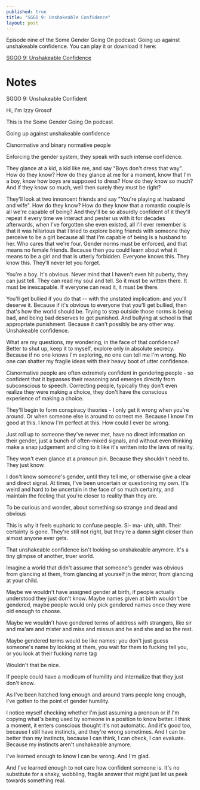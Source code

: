 ```yaml
---
published: true
title: "SGGO 9: Unshakeable Confidence"
layout: post
---
```


Episode nine of the Some Gender Going On podcast:
Going up against unshakeable confidence.
You can play it or download it here:

[SGGO 9: Unshakeable Confidence](/assets/podcast/sggo-9-unshakeable.mp3)

# Notes

SGGO 9: Unshakeable Confident

Hi, I'm Izzy Grosof

This is the Some Gender Going On podcast

Going up against unshakeable confidence

Cisnormative and binary normative people

Enforcing the gender system, they speak with such intense confidence.

They glance at a kid, a kid like me, and say "Boys don't dress that way". How do they know? How do they glance at me for a moment, know that I'm a boy, know how boys are supposed to dress? How do they know so much? And if they know so much, well then surely they must be right?

They'll look at two innoncent friends and say "You're playing at husband and wife". How do they know? How do they know that a romantic couple is all we're capable of being? And they'll be so absurdly confident of it they'll repeat it every time we interact and pester us with it for decades afterwards, when I've forgotten she even existed, all I'll ever remember is that it was hillarious that I tried to explore being friends with someone they perceive to be a girl because all that I'm capable of being is a husband to her. Who cares that we're four. Gender norms must be enforced, and that means no female friends. Because then you could learn about what it means to be a girl and that is utterly forbidden. Everyone knows this. They know this. They'll never let you forget.

You're a boy. It's obvious. Never mind that I haven't even hit puberty, they can just tell. They can read my soul and tell. So it must be written there. It must be inescapable. If everyone can read it, it must be there.

You'll get bullied if you do that -- with the unstated implication: and you'll deserve it. Because if it's obvious to everyone that you'll get bullied, then that's how the world should be. Trying to step outside those norms is being bad, and being bad deserves to get punished. And bullying at school is that appropriate punishment. Because it can't possibly be any other way. Unshakeable confidence.

What are my questions, my wondering, in the face of that confidence? Better to shut up, keep it to myself, explore only in absolute secrecy. Because if no one knows I'm exploring, no one can tell me I'm wrong. No one can shatter my fragile ideas with their heavy boot of utter confidence.

Cisnormative people are often extremely confident in gendering people - so confident that it bypasses their reasoning and emerges directly from subconscious to speech. Correcting people, typically they don't even realize they were making a choice, they don't have the conscious experience of making a choice.

They'll begin to form conspiracy theories - I only get it wrong when you're around. Or when someone else is around to correct me. Because I know I'm good at this. I know I'm perfect at this. How could I ever be wrong.

Just roll up to someone they've never met, have no direct information on their gender, just a bunch of often-mixed signals, and without even thinking make a snap judgement and cling to it like it's written into the laws of reality.

They won't even glance at a pronoun pin. Because they shouldn't need to. They just know.

I don't know someone's gender, until they tell me, or otherwise give a clear and direct signal. At times, I've been uncertain or questioning my own. It's weird and hard to be uncertain in the face of so much certainty, and maintain the feeling that you're closer to reality than they are.

To be curious and wonder, about something so strange and dead and obvious

This is why it feels euphoric to confuse people. Si- ma- uhh, uhh. Their certainty is gone. They're still not right, but they're a damn sight closer than almost anyone ever gets.

That unshakeable confidence isn't looking so unshakeable anymore. It's a tiny glimpse of another, truer world.

Imagine a world that didn't assume that someone's gender was obvious from glancing at them, from glancing at yourself jn the mirror, from glancing at your child.

Maybe we wouldn't have assigned gender at birth, if people actually understood they just don't know. Maybe names given at birth wouldn't be gendered, maybe people would only pick gendered names once they were old enough to choose.

Maybe we wouldn't have gendered terms of address with strangers, like sir and ma'am and mister and miss and missus and he and she and so the rest.

Maybe gendered terms would be like names: you don't just guess someone's name by looking at them, you wait for them to fucking tell you, or you look at their fucking name tag

Wouldn't that be nice.

If people could have a modicum of humility and internalize that they just don't know.

As I've been hatched long enough and around trans people long enough, I've gotten to the point of gender humility.

I notice myself checking whether I'm just assuming a pronoun or if I'm copying what's being used by someone in a position to know better. I think a moment, it enters conscious thought it's not automatic. And it's good too, because I still have instincts, and they're wrong sometimes. And I can be better than my instincts, because I can think, I can check, I can evaluate. Because my instincts aren't unshakeable anymore.

I've learned enough to know I can be wrong. And I'm glad.

And I've learned enough to not care how confident someone is. It's no substitute for a shaky, wobbling, fragile answer that might just let us peek towards something real.
